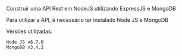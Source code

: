 Construir uma API Rest em NodeJS utilizando ExpressJS e MongoDB

Para utilizar a API, é necessário ter instalado Node JS e MongoDB

Versões utilizadas:
	
	Node JS v6.7.0
	MongoDB v3.4.2